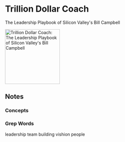 # Trillion Dollar Coach 

The Leadership Playbook of Silicon Valley's Bill Campbell

<a href="https://www.amazon.com/Trillion-Dollar-Coach-audiobook/dp/B07MVKGV9V">
<img src="https://m.media-amazon.com/images/I/41Xos8L+FXL.jpg" alt="Trillion Dollar Coach: The Leadership Playbook of Silicon Valley's Bill Campbell" style="height:180px;1px solid black"/>
</a>

## Notes



### Concepts


### Grep Words

leadership
team building
vishion
people
